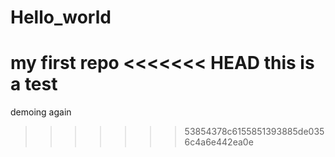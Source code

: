 # Hello_world
my first repo
<<<<<<< HEAD
this is a test
=======
demoing
again
>>>>>>> 53854378c6155851393885de0356c4a6e442ea0e
